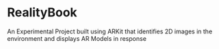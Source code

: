 # RealityBook
An Experimental Project built using ARKit that identifies 2D images in the environment and displays AR Models in response
